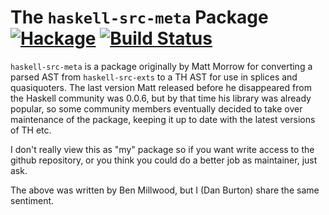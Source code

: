 The `haskell-src-meta` Package  [![Hackage](https://img.shields.io/hackage/v/haskell-src-meta.svg)](https://hackage.haskell.org/package/haskell-src-meta) [![Build Status](https://travis-ci.org/DanBurton/haskell-src-meta.svg)](https://travis-ci.org/DanBurton/haskell-src-meta)
==================

`haskell-src-meta` is a package originally by Matt Morrow for converting a
parsed AST from `haskell-src-exts` to a TH AST for use in splices and
quasiquoters. The last version Matt released before he disappeared from the
Haskell community was 0.0.6, but by that time his library was already popular,
so some community members eventually decided to take over maintenance of the
package, keeping it up to date with the latest versions of TH etc.

I don't really view this as "my" package so if you want write access to
the github repository, or you think you could do a better job as
maintainer, just ask.

The above was written by Ben Millwood,
but I (Dan Burton) share the same sentiment.
